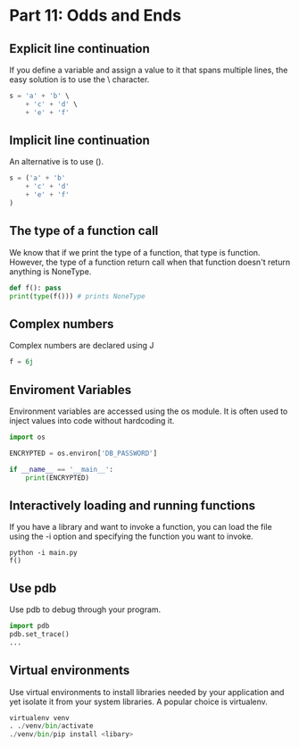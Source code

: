 # Part 11: Odds and Ends

## Explicit line continuation

If you define a variable and assign a value to it that spans multiple lines, the easy solution is to use the \ character.

```python
s = 'a' + 'b' \
    + 'c' + 'd' \
    + 'e' + 'f'
```

## Implicit line continuation

An alternative is to use ().

```python
s = ('a' + 'b'
    + 'c' + 'd'
    + 'e' + 'f'
)
```

## The type of a function call

We know that if we print the type of a function, that type is function. However, the type of a function return call when that function doesn't return anything is NoneType.

```python
def f(): pass
print(type(f())) # prints NoneType
```

## Complex numbers

Complex numbers are declared using J

```python
f = 6j
```

## Enviroment Variables

Environment variables are accessed using the os module. It is often used to inject values into code without hardcoding it.

```python
import os

ENCRYPTED = os.environ['DB_PASSWORD']

if __name__ == '__main__':
    print(ENCRYPTED)
```

## Interactively loading and running functions

If you have a library and want to invoke a function, you can load the file using the -i option and specifying the function you want to invoke.

```
python -i main.py
f()
```

## Use pdb

Use pdb to debug through your program.

```python
import pdb
pdb.set_trace()
...
```

## Virtual environments

Use virtual environments to install libraries needed by your application and yet isolate it from your system libraries. A popular choice is virtualenv.

```python
virtualenv venv
. ./venv/bin/activate
./venv/bin/pip install <libary>

```